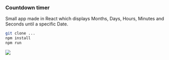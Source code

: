 ### Countdown timer

Small app made in React which displays Months, Days, Hours, Minutes and Seconds until a specific Date. 

```sh
git clone ...
npm install
npm run
```

<img src="https://i.imgur.com/LL2cVpT.png" />
